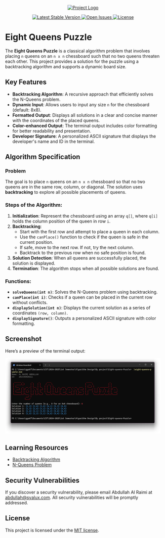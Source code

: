 <p align="center">
  <a href="https://syalux.com" target="_blank">
    <img src="../md/favicon.ico" width="80" alt="Project Logo">
  </a>
</p>

<p align="center">
  <a href="https://github.com/Al-rimi/Algorithm-design/releases">
    <img src="https://img.shields.io/github/v/release/Al-rimi/Algorithm-design" alt="Latest Stable Version">
  </a>
  <a href="https://github.com/Al-rimi/Algorithm-design/issues">
    <img src="https://img.shields.io/github/issues/Al-rimi/Algorithm-design" alt="Open Issues">
  </a>
  <a href="https://opensource.org/licenses/MIT">
    <img src="https://img.shields.io/badge/license-MIT-blue.svg" alt="License">
  </a>
</p>

# Eight Queens Puzzle

The **Eight Queens Puzzle** is a classical algorithm problem that involves placing `n` queens on an `n x n` chessboard such that no two queens threaten each other. This project provides a solution for the puzzle using a backtracking algorithm and supports a dynamic board size.

## Key Features

- **Backtracking Algorithm**: A recursive approach that efficiently solves the N-Queens problem.
- **Dynamic Input**: Allows users to input any size `n` for the chessboard (default: 8x8).
- **Formatted Output**: Displays all solutions in a clear and concise manner with the coordinates of the placed queens.
- **Color-enhanced Output**: The terminal output includes color formatting for better readability and presentation.
- **Developer Signature**: A personalized ASCII signature that displays the developer's name and ID in the terminal.

## Algorithm Specification

### Problem

The goal is to place `n` queens on an `n x n` chessboard so that no two queens are in the same row, column, or diagonal. The solution uses **backtracking** to explore all possible placements of queens.

### Steps of the Algorithm:

1. **Initialization**: Represent the chessboard using an array `q[]`, where `q[i]` holds the column position of the queen in row `i`.
2. **Backtracking**:
    - Start with the first row and attempt to place a queen in each column.
    - Use the `canPlace()` function to check if the queen is safe in the current position.
    - If safe, move to the next row. If not, try the next column.
    - Backtrack to the previous row when no safe position is found.
3. **Solution Detection**: When all queens are successfully placed, the solution is displayed.
4. **Termination**: The algorithm stops when all possible solutions are found.

### Functions:
- **`solveQueens(int n)`**: Solves the N-Queens problem using backtracking.
- **`canPlace(int i)`**: Checks if a queen can be placed in the current row without conflicts.
- **`displaySolution(int n)`**: Displays the current solution as a series of coordinates `(row, column)`.
- **`displaySignature()`**: Outputs a personalized ASCII signature with color formatting.

## Screenshot

Here’s a preview of the terminal output:

![Terminal screenshot](Screenshot.png)

## Learning Resources

- [Backtracking Algorithm](https://en.wikipedia.org/wiki/Backtracking)
- [N-Queens Problem](https://en.wikipedia.org/wiki/Eight_queens_puzzle)

## Security Vulnerabilities

If you discover a security vulnerability, please email Abdullah Al Raimi at [abdullah@syalux.com](mailto:abdullah@syalux.com). All security vulnerabilities will be promptly addressed.

## License

This project is licensed under the [MIT license](../LICENSE).
